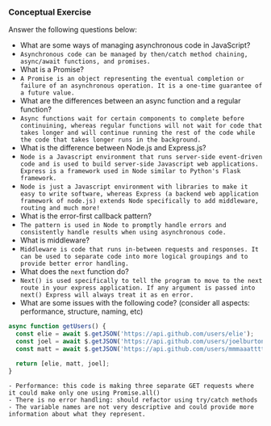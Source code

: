### Conceptual Exercise

Answer the following questions below:

- What are some ways of managing asynchronous code in JavaScript?
- `Asynchronous code can be managed by then/catch method chaining, async/await functions, and promises.`
- What is a Promise?
- `A Promise is an object representing the eventual completion or failure of an asynchronous operation. It is a one-time guarantee of a future value.`
- What are the differences between an async function and a regular function?
- `Async functions wait for certain components to complete before continuining, whereas regular functions will not wait for code that takes longer and will continue running the rest of the code while the code that takes longer runs in the background.`
- What is the difference between Node.js and Express.js?
- `Node is a Javascript environment that runs server-side event-driven code and is used to build server-side Javascript web applications. Express is a framework used in Node similar to Python's Flask framework.`
- `Node is just a Javascript environment with libraries to make it easy to write software, whereas Express (a backend web application framework of node.js) extends Node specifically to add middleware, routing and much more!`
- What is the error-first callback pattern?
- `The pattern is used in Node to promptly handle errors and consistently handle results when using asynchronous code.`
- What is middleware?
- `Middleware is code that runs in-between requests and responses. It can be used to separate code into more logical groupings and to provide better error handling.`
- What does the `next` function do?
- `Next() is used specifically to tell the program to move to the next route in your express application. If any argument is passed into next() Express will always treat it as en error.`
- What are some issues with the following code? (consider all aspects: performance, structure, naming, etc)

```js
async function getUsers() {
  const elie = await $.getJSON('https://api.github.com/users/elie');
  const joel = await $.getJSON('https://api.github.com/users/joelburton');
  const matt = await $.getJSON('https://api.github.com/users/mmmaaatttttt');

  return [elie, matt, joel];
}
```

```
- Performance: this code is making three separate GET requests where it could make only one using Promise.all()
- There is no error handling: should refactor using try/catch methods
- The variable names are not very descriptive and could provide more information about what they represent.
```


